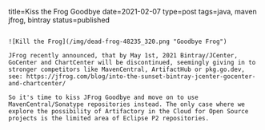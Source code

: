 title=Kiss the Frog Goodbye
date=2021-02-07
type=post
tags=java, maven jfrog, bintray
status=published
~~~~~~

![Kill the Frog](/img/dead-frog-48235_320.png "Goodbye Frog")

JFrog recently announced, that by May 1st, 2021 Bintray/JCenter, GoCenter and ChartCenter will be discontinued, seemingly giving in to stronger competitors like MavenCentral, ArtifactHub or pkg.go.dev, see: https://jfrog.com/blog/into-the-sunset-bintray-jcenter-gocenter-and-chartcenter/

So it's time to kiss JFrog Goodbye and move on to use MavenCentral/Sonatype repositories instead. The only case where we explore the possibility of Artifactory in the Cloud for Open Source projects is the limited area of Eclipse P2 repositories. 
